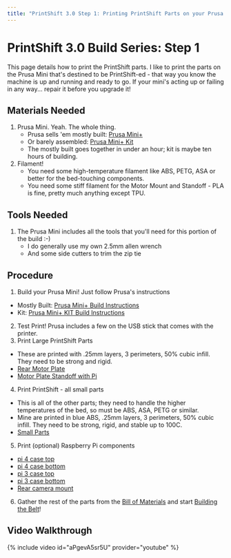 ```yaml
---
title: "PrintShift 3.0 Step 1: Printing PrintShift Parts on your Prusa Mini"
---
```



# PrintShift 3.0 Build Series: Step 1

This page details how to print the PrintShift parts.  I like to print the parts on the Prusa Mini that's destined to be PrintShift-ed - that way you know the machine is up and running and ready to go.  If your mini's acting up or failing in any way... repair it before you upgrade it!

## Materials Needed
1. Prusa Mini.  Yeah.  The whole thing.
   * Prusa sells 'em mostly built: [Prusa Mini+](https://shop.prusa3d.com/en/3d-printers/994-original-prusa-mini.html?gclid=CjwKCAjwqcKFBhAhEiwAfEr7zf-pSXPGu9ojvIkMNvRP-jbV9U_CCwTF5LiVKgkwHjTrwobpf3tJ5xoCql4QAvD_BwE)
   * Or barely assembled: [Prusa Mini+ Kit](https://shop.prusa3d.com/en/3d-printers/1387-original-prusa-mini-kit.html)
   * The mostly built goes together in under an hour; kit is maybe ten hours of building.
2. Filament!
   * You need some high-temperature filament like ABS, PETG, ASA or better for the bed-touching components.
   * You need some stiff filament for the Motor Mount and Standoff - PLA is fine, pretty much anything except TPU.

## Tools Needed
1. The Prusa Mini includes all the tools that you'll need for this portion of the build :-)
   * I do generally use my own 2.5mm allen wrench
   * And some side cutters to trim the zip tie

## Procedure
1. Build your Prusa Mini!  Just follow Prusa's instructions
  * Mostly Built:  [Prusa Mini+ Build Instructions](https://help.prusa3d.com/en/guide/building-your-mini_177717)
  * Kit: [Prusa Mini+ KIT Build Instructions](https://help.prusa3d.com/en/category/original-prusa-mini-kit-assembly_1215)
2. Test Print!  Prusa includes a few on the USB stick that comes with the printer.
3. Print Large PrintShift Parts
  * These are printed with .25mm layers, 3 perimeters, 50% cubic infill.  They need to be strong and rigid.
  * [Rear Motor Plate](https://github.com/paenian/PrintShift/blob/main/prusa%20mini/printshift%203.0%20ejector/rear%20motor%20plate.stl)
  * [Motor Plate Standoff with Pi](https://github.com/paenian/PrintShift/blob/main/prusa%20mini/printshift%203.0%20ejector/motor%20plate%20standoff%20-%20with%20pi.stl)

4. Print PrintShift - all small parts
  * This is all of the other parts; they need to handle the higher temperatures of the bed, so must be ABS, ASA, PETG or similar. 
  * Mine are printed in blue ABS, .25mm layers, 3 perimeters, 50% cubic infill.  They need to be strong, rigid, and stable up to 100C.
  * [Small Parts](https://github.com/paenian/PrintShift/blob/main/prusa%20mini/printshift%203.0%20ejector/PrintShift%20-%20all%20small%20parts.stl)
5. Print (optional) Raspberry Pi components
  * [pi 4 case top](https://github.com/paenian/PrintShift/blob/main/prusa%20mini/mini%20mounts%20and%20enhancements/raspi/Pi_4_Case_40mm_fan_top%20v3.stl)
  * [pi 4 case bottom](https://github.com/paenian/PrintShift/blob/main/prusa%20mini/mini%20mounts%20and%20enhancements/raspi/Pi_4_Case_bottom%20v3.stl)
  * [pi 3 case top](https://github.com/paenian/PrintShift/blob/main/prusa%20mini/mini%20mounts%20and%20enhancements/raspi/pi_3_case_top.stl)
  * [pi 3 case bottom](https://github.com/paenian/PrintShift/blob/main/prusa%20mini/mini%20mounts%20and%20enhancements/raspi/pi_3_case_bottom.stl)
  * [Rear camera mount](https://github.com/paenian/PrintShift/blob/main/prusa%20mini/mini%20mounts%20and%20enhancements/raspi/rear%20camera%20mount.stl)
6. Gather the rest of the parts from the [Bill of Materials](/portfolio/Bill-of-Materials/) and start [Building the Belt](/portfolio/PrintShift-3-0-Step-2-Belted-Bed-Build)!


## Video Walkthrough
{% include video id="aPgevA5sr5U" provider="youtube" %}
